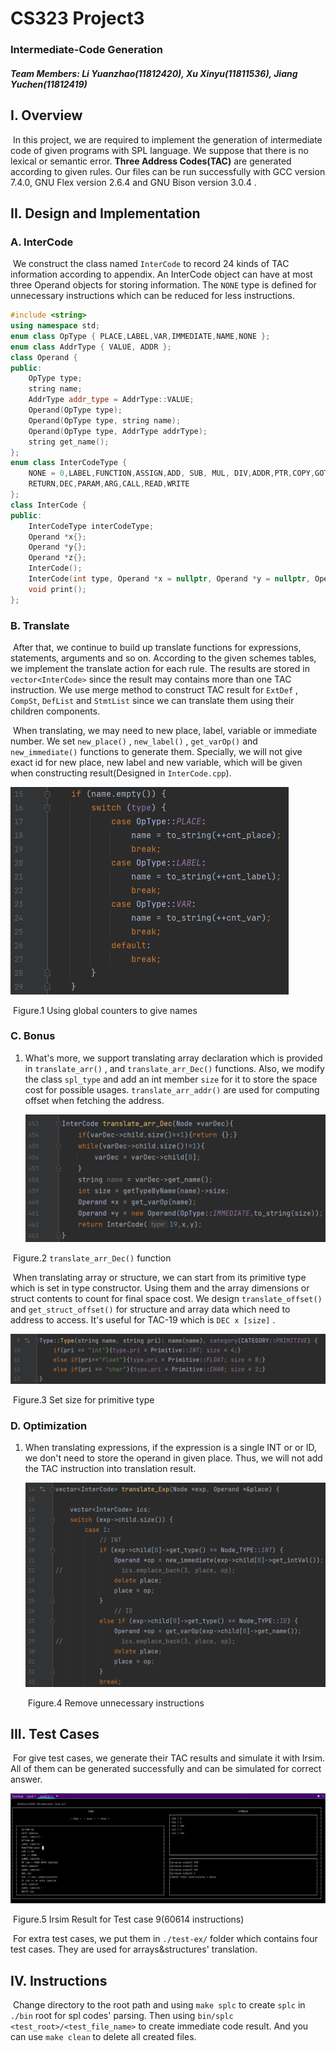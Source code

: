 # CS323 Project3

###  Intermediate-Code Generation

##### **Team Members: Li Yuanzhao(11812420), Xu Xinyu(11811536), Jiang Yuchen(11812419)**

## I. Overview

​		In this project, we are required to implement the generation of intermediate code of given programs with SPL language. We suppose that there is no lexical or semantic error. **Three Address Codes(TAC)** are generated according to given rules. Our files can be run successfully with GCC version 7.4.0, GNU Flex version 2.6.4 and GNU Bison version 3.0.4 .



## II. Design and Implementation

### A. InterCode

​		We construct the class named `InterCode` to record 24 kinds of TAC information according to appendix. An InterCode object can have at most three Operand objects for storing information. The `NONE` type is defined for unnecessary instructions which can be reduced for less instructions.

```C++
#include <string>
using namespace std;
enum class OpType { PLACE,LABEL,VAR,IMMEDIATE,NAME,NONE };
enum class AddrType { VALUE, ADDR };
class Operand {
public:
    OpType type;
    string name;
    AddrType addr_type = AddrType::VALUE;
    Operand(OpType type);
    Operand(OpType type, string name);
    Operand(OpType type, AddrType addrType);
    string get_name();
};
enum class InterCodeType {
    NONE = 0,LABEL,FUNCTION,ASSIGN,ADD, SUB, MUL, DIV,ADDR,PTR,COPY,GOTO,IF_S,IF_SE,IF_B,IF_BE,IF_NE,IF_EQ,
    RETURN,DEC,PARAM,ARG,CALL,READ,WRITE
};
class InterCode {
public:
    InterCodeType interCodeType;
    Operand *x{};
    Operand *y{};
    Operand *z{};
    InterCode();
    InterCode(int type, Operand *x = nullptr, Operand *y = nullptr, Operand *z = nullptr);
    void print();
};
```

### B. Translate

​		After that, we continue to build up translate functions for expressions, statements, arguments and so on. According to the given schemes tables, we implement the translate action for each rule. The results are stored in `vector<InterCode>` since the result may contains more than one TAC instruction. We use merge method to construct TAC result for `ExtDef` , `CompSt`, `DefList` and `StmtList` since we can translate them using their children components.

​		When translating, we may need to new place, label, variable or immediate number. We set `new_place()` , `new_label()` , `get_varOp()`  and `new_immediate()` functions to generate them. Specially, we will not give exact id for new place, new label and new variable, which will be given when constructing result(Designed in `InterCode.cpp`).

​															<img src="SID-Project3.assets/image-20211209204601249.png" alt="image-20211209204601249" style="zoom:50%;" /> 

​													Figure.1 Using global counters to give names

### C. Bonus

  1. What's more, we support translating array declaration which is provided in `translate_arr()` ,  and `translate_arr_Dec()` functions. Also, we modify the class `spl_type` and add an int member `size` for it to store the space cost for possible usages.   `translate_arr_addr()` are used for computing offset when fetching the address.

     ​										<img src="SID-Project3.assets/image-20211209211103927.png" alt="image-20211209211103927" style="zoom:50%;" /> 

​													Figure.2 `translate_arr_Dec()` function

​			When translating array or structure, we can start from its primitive type which is set in type constructor. Using them and the array dimensions or struct contents to count for final space cost. We design `translate_offset()` and `get_struct_offset()`  for structure and array data which need to address to access. It's useful for TAC-19 which is `DEC x [size]` .

<img src="SID-Project3.assets/image-20211209211359408.png" alt="image-20211209211359408" style="zoom:50%;" />

​													Figure.3 Set size for primitive type



### D. Optimization

 1. When translating expressions, if the expression is a single INT or or ID, we don't need to store the operand in given place. Thus, we will not add the TAC instruction into translation result.

    <img src="SID-Project3.assets/image-20211209212614831.png" alt="image-20211209212614831" style="zoom:50%;" />

    ​											Figure.4 Remove unnecessary instructions

## III. Test Cases

​		For give test cases, we generate their TAC results and simulate it with Irsim. All of them can be generated successfully and can be simulated for correct answer.

![image-20211211175734077](SID-Project3.assets/image-20211211175734077.png)

​													Figure.5 Irsim Result for Test case 9(60614 instructions)

​			For extra test cases, we put them in `./test-ex/` folder which contains four test cases. They are used for arrays&structures' translation.



## IV. Instructions

​			Change directory to the root path and using `make splc` to create `splc` in `./bin` root for spl codes' parsing. Then using `bin/splc <test_root>/<test_file_name>` to create immediate code result. And you can use `make clean` to delete all created files.
